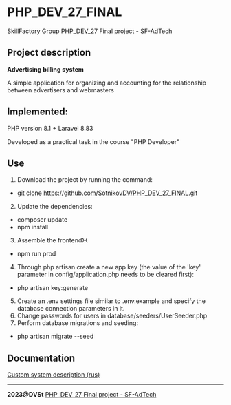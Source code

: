 # PHP_DEV_27_FINAL
SkillFactory Group PHP_DEV_27 Final project - SF-AdTech

## Project description 

**Advertising billing system**

A simple application for organizing and accounting for the relationship between advertisers and webmasters

## Implemented:

PHP version 8.1 + Laravel 8.83

Developed as a practical task in the course "PHP Developer"


## Use

1. Download the project by running the command:
- git clone https://github.com/SotnikovDV/PHP_DEV_27_FINAL.git
2. Update the dependencies:
- composer update
- npm install
3. Assemble the frontendЖ
- npm run prod
4. Through php artisan create a new app key (the value of the 'key' parameter in config/application.php needs to be cleared first):
- php artisan key:generate
5. Create an .env settings file similar to .env.example and specify the database connection parameters in it.
6. Change passwords for users in database/seeders/UserSeeder.php
7. Perform database migrations and seeding:
- php artisan migrate --seed

## Documentation 

[Custom system description (rus)](description.md)

***
**2023@DVSt** [PHP_DEV_27 Final project - SF-AdTech](https://github.com/SotnikovDV/PHP_DEV_27_FINAL.git)